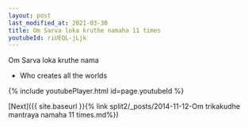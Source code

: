 ```yaml
---
layout: post
last_modified_at: 2021-03-30
title: Om Sarva loka kruthe namaha 11 times
youtubeId: riUEQL-jLjk
---
```

 
 
Om Sarva loka kruthe nama 
 
 -  Who creates all the worlds 
 
  
 
  
 
 
 
 
 
 


{% include youtubePlayer.html id=page.youtubeId %}
 
[Next]({{ site.baseurl }}{% link  split2/_posts/2014-11-12-Om trikakudhe mantraya namaha 11 times.md%})
 
